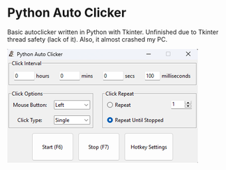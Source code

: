 # Python Auto Clicker

Basic autoclicker written in Python with Tkinter. Unfinished due to Tkinter thread safety (lack of it). Also, it almost crashed my PC.

![interface](interface.png)
